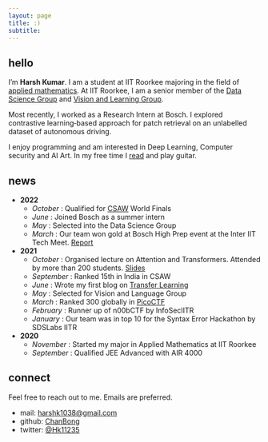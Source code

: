 ```yaml
---
layout: page
title: :)
subtitle:
---
```


## hello

I’m **Harsh Kumar**. I am a student at IIT Roorkee majoring in the field of [applied mathematics](https://ma.iitr.ac.in/). At IIT Roorkee, I am a senior member of the [Data Science Group](https://dsgiitr.com/) and [Vision and Learning Group](https://vlgiitr.github.io/).

Most recently, I worked as a Research Intern at Bosch. I explored contrastive learning‑based approach for patch retrieval on an unlabelled dataset of autonomous driving.

I enjoy programming and am interested in Deep Learning, Computer security and AI Art. In my free time I [read](https://www.goodreads.com/user/show/58173544-harsh-kumar) and play guitar.

## news

- **2022**
    - _October_ : Qualified for [CSAW](https://www.csaw.io/esc) World Finals
    - _June_ : Joined Bosch as a summer intern
    - _May_ : Selected into the Data Science Group
    - _March_ : Our team won gold at Bosch High Prep event at the Inter IIT Tech Meet. [Report](https://github.com/dsgiitr/BOSCH-MODEL-EXTRACTION-ATTACK-FOR-VIDEO-CLASSIFICATION/blob/master/Documentation/report_final.pdf)
- **2021**
    - _October_ : Organised lecture on Attention and Transformers. Attended by more than 200 students. [Slides](https://docs.google.com/presentation/d/1p-A5TRKe2YJTkaA6O8wUMNlyHJDYsRrC8Suihuy-HWs/edit?usp=sharing)
    - _September_ : Ranked 15th in India in CSAW
    - _June_ : Wrote my first blog on [Transfer Learning](https://chanbong.github.io/2021/06/01/transfer_learning.html)
    - _May_ : Selected for Vision and Language Group 
    - _March_ : Ranked 300 globally in [PicoCTF](https://picoctf.org/)
    - _February_ : Runner up of n00bCTF by InfoSecIITR
    - _January_ : Our team was in top 10 for the Syntax Error Hackathon by SDSLabs IITR
- **2020**
    - _November_ : Started my major in Applied Mathematics at IIT Roorkee
    - _September_ : Qualified JEE Advanced with AIR 4000

## connect

Feel free to reach out to me. Emails are preferred. 

- mail: [harshk1038@gmail.com](harshk1038@gmail.com)
- github: [ChanBong](https://github.com/ChanBong/)
- twitter: [@Hk11235](https://twitter.com/Hk11235)